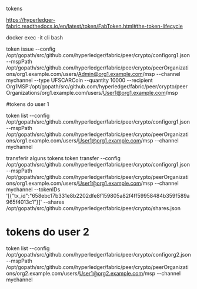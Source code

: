 tokens

https://hyperledger-fabric.readthedocs.io/en/latest/token/FabToken.html#the-token-lifecycle



docker exec -it cli bash


token issue --config /opt/gopath/src/github.com/hyperledger/fabric/peer/crypto/configorg1.json --mspPath /opt/gopath/src/github.com/hyperledger/fabric/peer/crypto/peerOrganizations/org1.example.com/users/Admin@org1.example.com/msp --channel mychannel --type UFSCARCoin --quantity 10000 --recipient Org1MSP:/opt/gopath/src/github.com/hyperledger/fabric/peer/crypto/peerOrganizations/org1.example.com/users/User1@org1.example.com/msp

#tokens do user 1

token list --config /opt/gopath/src/github.com/hyperledger/fabric/peer/crypto/configorg1.json --mspPath /opt/gopath/src/github.com/hyperledger/fabric/peer/crypto/peerOrganizations/org1.example.com/users/User1@org1.example.com/msp --channel mychannel


transferir alguns tokens
token transfer --config /opt/gopath/src/github.com/hyperledger/fabric/peer/crypto/configorg1.json --mspPath /opt/gopath/src/github.com/hyperledger/fabric/peer/crypto/peerOrganizations/org1.example.com/users/User1@org1.example.com/msp --channel mychannel --tokenIDs '[{"tx_id":"658ebc17b331e8b2202dfe8f159805a82f4ff59958484b359f589a965f4013c1"}]' --shares /opt/gopath/src/github.com/hyperledger/fabric/peer/crypto/shares.json



# tokens do user 2

token list --config /opt/gopath/src/github.com/hyperledger/fabric/peer/crypto/configorg2.json --mspPath /opt/gopath/src/github.com/hyperledger/fabric/peer/crypto/peerOrganizations/org2.example.com/users/User1@org2.example.com/msp --channel mychannel


